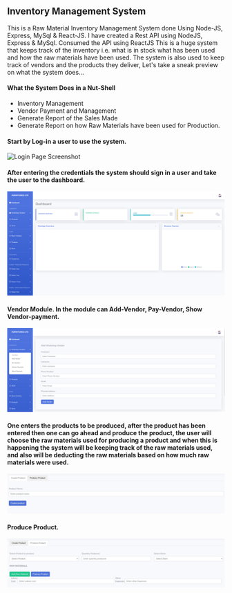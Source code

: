 ## Inventory Management System
 This is a Raw Material Inventory Management System done Using Node-JS, Express, MySql & React-JS.
 I have created a Rest API using NodeJS, Express & MySql.
 Consumed the API using ReactJS
 This is a huge system that keeps track of the inventory i.e. what is in stock what has been used and how the raw materials have been used.
 The system is also used to keep track of vendors and the products they deliver, Let's take a sneak preview on what the system does...

 #### What the System Does in a Nut-Shell
-  Inventory Management
-  Vendor Payment and Management
-  Generate Report of the Sales Made
-  Generate Report on how Raw Materials have been used for Production.

#### Start by Log-in a user to use the system.
 ![Login Page Screenshot](https://github.com/user-attachments/assets/d3d437f8-c6a0-4527-8a2b-0128a065b0e3)


#### After entering the credentials the system should sign in a user and take the user to the dashboard.

![image](https://github.com/Edouma/Inventory_Management/blob/main/Dashboard.png)


#### Vendor Module. In the module can Add-Vendor, Pay-Vendor, Show Vendor-payment. 
![Vendor](https://github.com/Edouma/Inventory_Management/blob/main/Vendor.png)


#### One enters the products to be produced, after the product has been entered then one can go ahead and produce the product, the user will choose the raw materials used for producing a product and when this is happening the system will be keeping track of the raw materials used, and also will be deducting the raw materials based on how much raw materials were used.

![image](https://github.com/Edouma/Inventory_Management/blob/main/createProduct.jpg)

#### Produce Product. 

![image](https://github.com/Edouma/Inventory_Management/blob/main/produceProduct.jpg)
